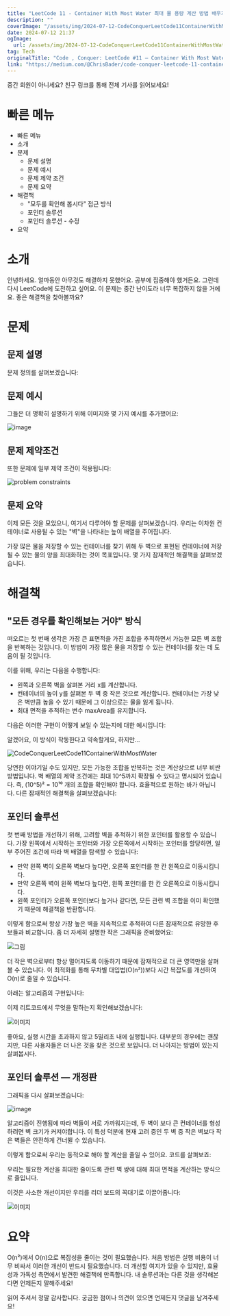 ```yaml
---
title: "LeetCode 11 - Container With Most Water 최대 물 용량 계산 방법 배우기"
description: ""
coverImage: "/assets/img/2024-07-12-CodeConquerLeetCode11ContainerWithMostWater_0.png"
date: 2024-07-12 21:37
ogImage: 
  url: /assets/img/2024-07-12-CodeConquerLeetCode11ContainerWithMostWater_0.png
tag: Tech
originalTitle: "Code , Conquer: LeetCode #11 — Container With Most Water"
link: "https://medium.com/@ChrisBader/code-conquer-leetcode-11-container-with-most-water-b2d187f81402"
---
```



중간 회원이 아니세요? 친구 링크를 통해 전체 기사를 읽어보세요!

# 빠른 메뉴

- 빠른 메뉴
- 소개
- 문제
  - 문제 설명
  - 문제 예시
  - 문제 제약 조건
  - 문제 요약
- 해결책
  - "모두를 확인해 봅시다" 접근 방식
  - 포인터 솔루션
  - 포인터 솔루션 - 수정
- 요약

# 소개

<div class="content-ad"></div>

안녕하세요. 얼마동안 아무것도 해결하지 못했어요. 공부에 집중해야 했거든요. 그런데 다시 LeetCode에 도전하고 싶어요. 이 문제는 중간 난이도라 너무 복잡하지 않을 거에요. 좋은 해결책을 찾아볼까요?

# 문제

## 문제 설명

문제 정의를 살펴보겠습니다:

<div class="content-ad"></div>

## 문제 예시

그들은 더 명확히 설명하기 위해 이미지와 몇 가지 예시를 추가했어요:

![image](/assets/img/2024-07-12-CodeConquerLeetCode11ContainerWithMostWater_0.png)

## 문제 제약조건

<div class="content-ad"></div>

또한 문제에 일부 제약 조건이 적용됩니다:

![problem constraints](/assets/img/2024-07-12-CodeConquerLeetCode11ContainerWithMostWater_1.png)

## 문제 요약

이제 모든 것을 모았으니, 여기서 다루어야 할 문제를 살펴보겠습니다. 우리는 이차원 컨테이너로 사용될 수 있는 "벽"을 나타내는 높이 배열을 주어집니다.

<div class="content-ad"></div>

가장 많은 물을 저장할 수 있는 컨테이너를 찾기 위해 두 벽으로 표현된 컨테이너에 저장될 수 있는 물의 양을 최대화하는 것이 목표입니다. 몇 가지 잠재적인 해결책을 살펴보겠습니다.

# 해결책

## "모든 경우를 확인해보는 거야" 방식

떠오르는 첫 번째 생각은 가장 큰 표면적을 가진 조합을 추적하면서 가능한 모든 벽 조합을 반복하는 것입니다. 이 방법이 가장 많은 물을 저장할 수 있는 컨테이너를 찾는 데 도움이 될 것입니다.

<div class="content-ad"></div>

이를 위해, 우리는 다음을 수행합니다:

- 왼쪽과 오른쪽 벽을 살펴본 거리 x를 계산합니다.
- 컨테이너의 높이 y를 살펴본 두 벽 중 작은 것으로 계산합니다. 컨테이너는 가장 낮은 벽만큼 높을 수 있기 때문에 그 이상으로는 물을 잃게 됩니다.
- 최대 면적을 추적하는 변수 maxArea를 유지합니다.

다음은 이러한 구현이 어떻게 보일 수 있는지에 대한 예시입니다:

알겠어요, 이 방식이 작동한다고 약속할게요, 하지만...

<div class="content-ad"></div>


![CodeConquerLeetCode11ContainerWithMostWater](/assets/img/2024-07-12-CodeConquerLeetCode11ContainerWithMostWater_2.png)

당연한 이야기일 수도 있지만, 모든 가능한 조합을 반복하는 것은 계산상으로 너무 비싼 방법입니다. 벽 배열의 제약 조건에는 최대 10^5까지 확장될 수 있다고 명시되어 있습니다. 즉, (10^5)² = 10¹⁰ 개의 조합을 확인해야 합니다. 효율적으로 원하는 바가 아닙니다. 다른 잠재적인 해결책을 살펴보겠습니다:

## 포인터 솔루션

첫 번째 방법을 개선하기 위해, 고려할 벽을 추적하기 위한 포인터를 활용할 수 있습니다. 가장 왼쪽에서 시작하는 포인터와 가장 오른쪽에서 시작하는 포인터를 할당하면, 일부 주어진 조건에 따라 벽 배열을 탐색할 수 있습니다:


<div class="content-ad"></div>

- 만약 왼쪽 벽이 오른쪽 벽보다 높다면, 오른쪽 포인터를 한 칸 왼쪽으로 이동시킵니다.
- 만약 오른쪽 벽이 왼쪽 벽보다 높다면, 왼쪽 포인터를 한 칸 오른쪽으로 이동시킵니다.
- 왼쪽 포인터가 오른쪽 포인터보다 높거나 같다면, 모든 관련 벽 조합을 이미 확인했기 때문에 해결책을 반환합니다.

이렇게 함으로써 항상 가장 높은 벽을 지속적으로 추적하여 다른 잠재적으로 유망한 후보들과 비교합니다. 좀 더 자세히 설명한 작은 그래픽을 준비했어요:

![그림](/assets/img/2024-07-12-CodeConquerLeetCode11ContainerWithMostWater_3.png)

더 작은 벽으로부터 항상 멀어지도록 이동하기 때문에 잠재적으로 더 큰 영역만을 살펴볼 수 있습니다. 이 최적화를 통해 무차별 대입법(O(n²))보다 시간 복잡도를 개선하여 O(n)로 줄일 수 있습니다.

<div class="content-ad"></div>

아래는 알고리즘의 구현입니다:

이제 리트코드에서 무엇을 말하는지 확인해보겠습니다:

![이미지](/assets/img/2024-07-12-CodeConquerLeetCode11ContainerWithMostWater_4.png)

좋아요, 실행 시간을 초과하지 않고 5밀리초 내에 실행됩니다. 대부분의 경우에는 괜찮지만, 다른 사용자들은 더 나은 것을 찾은 것으로 보입니다. 더 나아지는 방법이 있는지 살펴봅시다.

<div class="content-ad"></div>

## 포인터 솔루션 — 개정판

그래픽을 다시 살펴보겠습니다:

![image](/assets/img/2024-07-12-CodeConquerLeetCode11ContainerWithMostWater_5.png)

알고리즘이 진행됨에 따라 벽들이 서로 가까워지는데, 두 벽이 보다 큰 컨테이너를 형성하려면 벽 크기가 커져야합니다. 이 특성 덕분에 현재 고려 중인 두 벽 중 작은 벽보다 작은 벽들은 안전하게 건너뛸 수 있습니다.

<div class="content-ad"></div>

이렇게 함으로써 우리는 동적으로 해야 할 계산을 줄일 수 있어요. 코드를 살펴보죠:

우리는 필요한 계산을 최대한 줄이도록 관련 벽 쌍에 대해 최대 면적을 계산하는 방식으로 줄입니다.

이것은 사소한 개선이지만 우리를 리더 보드의 꼭대기로 이끌어줍니다:

![이미지](/assets/img/2024-07-12-CodeConquerLeetCode11ContainerWithMostWater_6.png)

<div class="content-ad"></div>

# 요약

O(n²)에서 O(n)으로 복잡성을 줄이는 것이 필요했습니다. 처음 방법은 실행 비용이 너무 비싸서 이러한 개선이 반드시 필요했습니다. 더 개선할 여지가 있을 수 있지만, 효율성과 가독성 측면에서 발견한 해결책에 만족합니다. 내 솔루션과는 다른 것을 생각해본다면 언제든지 말해주세요!

읽어 주셔서 정말 감사합니다. 궁금한 점이나 의견이 있으면 언제든지 댓글을 남겨주세요!